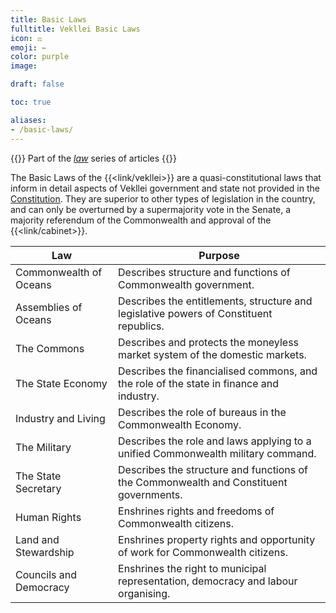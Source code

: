```yaml
---
title: Basic Laws
fulltitle: Vekllei Basic Laws
icon: ⚖️
emoji: ←
color: purple
image:

draft: false

toc: true

aliases:
- /basic-laws/
---
```

{{<note series>}}
 Part of the *[law](/law/)* series of articles
{{</note>}}

The Basic Laws of the {{<link/vekllei>}} are a quasi-constitutional laws that inform in detail aspects of Vekllei government and state not provided in the [Constitution](/constitution/). They are superior to other types of legislation in the country, and can only be overturned by a supermajority vote in the Senate, a majority referendum of the Commonwealth and approval of the {{<link/cabinet>}}.

| Law                    | Purpose                                                                                 |
|------------------------|-----------------------------------------------------------------------------------------|
| Commonwealth of Oceans | Describes structure and functions of Commonwealth government.                           |
| Assemblies of Oceans   | Describes the entitlements, structure and legislative powers of Constituent republics.  |
| The Commons            | Describes and protects the moneyless market system of the domestic markets.             |
| The State Economy      | Describes the financialised commons, and the role of the state in finance and industry. |
| Industry and Living    | Describes the role of bureaus in the Commonwealth Economy.                              |
| The Military           | Describes the role and laws applying to a unified Commonwealth military command.        |
| The State Secretary    | Describes the structure and functions of the Commonwealth and Constituent governments.  |
| Human Rights           | Enshrines rights and freedoms of Commonwealth citizens.                                 |
| Land and Stewardship   | Enshrines property rights and opportunity of work for Commonwealth citizens.            |
| Councils and Democracy | Enshrines the right to municipal representation, democracy and labour organising.       |
